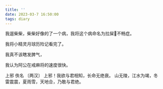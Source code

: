 ```yaml
---
title: ''
date: 2023-03-7 16:50:00
tags: diary
---
```



我遛柴柴，柴柴好像的了一个病，我将这个病命名为拉屎💩不畅症。

我将小精灵月球历险记看完了。

我真不该瞎发脾气，

我认为阿公在戒麻将的速度很快。

上邪
佚名 〔两汉〕
上邪！我欲与君相知，长命无绝衰。
山无陵，江水为竭，冬雷震震，夏雨雪，天地合，乃敢与君绝。
